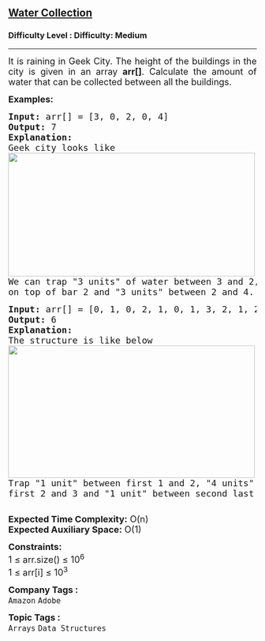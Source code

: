 <h2><a href="https://www.geeksforgeeks.org/problems/amount-of-water1348/1">Water Collection</a></h2><h3>Difficulty Level : Difficulty: Medium</h3><hr><div class="problems_problem_content__Xm_eO"><p style="text-align: justify;"><span style="font-size: 18px;">It is raining in Geek City. The height of the buildings in the city is given in an array <strong>arr[]</strong>. Calculate the amount of water that can be collected between all the buildings.</span></p>
<p style="text-align: justify;"><span style="font-size: 18px;"><strong>Examples:</strong></span></p>
<pre><span style="font-size: 18px;"><strong>Input: </strong>arr[] = [3, 0, 2, 0, 4]
<strong>Output:</strong> 7
<strong>Explanation:</strong>
Geek city looks like
<img style="height: 250px; width: 500px;" title="Click to enlarge" src="https://media.geeksforgeeks.org/wp-content/uploads/20200429012307/Untitled-Diagram811.png" alt="">
We can trap "3 units" of water between 3 and 2, "1 unit" <br>on top of bar 2 and "3 units" between 2 and 4. </span></pre>
<pre><span style="font-size: 18px;"><strong>Input:</strong> arr[] = [0, 1, 0, 2, 1, 0, 1, 3, 2, 1, 2, 1]
<strong>Output:</strong> 6
<strong>Explanation:</strong>
The structure is like below
<img style="height: 268px; width: 500px;" title="Click to enlarge" src="https://media.geeksforgeeks.org/wp-content/uploads/20200429011707/Untitled-Diagram101.png" alt="">
Trap "1 unit" between first 1 and 2, "4 units" between <br>first 2 and 3 and "1 unit" between second last 1 and last 2.</span></pre>
<p><br><span style="font-size: 18px;"><strong>Expected Time Complexity:</strong> O(n)<br><strong>Expected Auxiliary Space:</strong>&nbsp;O(1)</span></p>
<p style="text-align: justify;"><span style="font-size: 18px;"><strong>Constraints:</strong><br>1 ≤ arr.size() ≤ 10<sup>6</sup><br>1 ≤ arr[i] ≤ 10<sup>3</sup></span></p></div><p><span style=font-size:18px><strong>Company Tags : </strong><br><code>Amazon</code>&nbsp;<code>Adobe</code>&nbsp;<br><p><span style=font-size:18px><strong>Topic Tags : </strong><br><code>Arrays</code>&nbsp;<code>Data Structures</code>&nbsp;